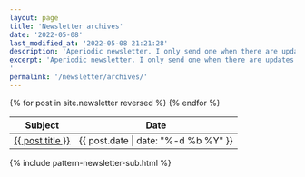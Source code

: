 ```yaml
---
layout: page
title: 'Newsletter archives'
date: '2022-05-08'
last_modified_at: '2022-05-08 21:21:28'
description: 'Aperiodic newsletter. I only send one when there are updates to share, mostly about releases or facts from the audio and game industries.'
excerpt: 'Aperiodic newsletter. I only send one when there are updates to share, mostly about releases or facts from the audio and game industries. Subscribe <a href="/newsletter/#newsletter-subscribe">via RSS or email</a>.
'
permalink: '/newsletter/archives/'
---
```

<table class="table">
  <thead>
    <tr>
      <th>Subject</th>
      <th>Date</th>
    </tr>
  </thead>
  <tbody>
    {% for post in site.newsletter reversed %}
    <tr>
      <td><a class="ps-1" href="{{ post.url }}">{{ post.title }}</a></td>
      <td><span class="initialism">{{ post.date | date: "%-d %b %Y" }}</span></td>
    </tr>
    {% endfor %}
  </tbody>
</table>
{% include pattern-newsletter-sub.html %}